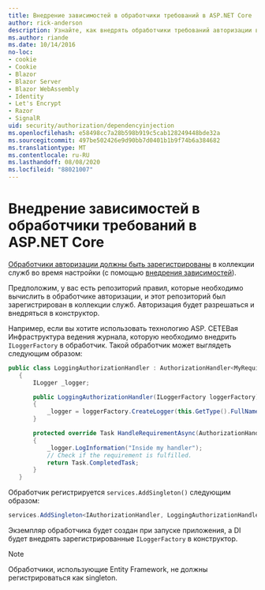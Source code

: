 ```yaml
---
title: Внедрение зависимостей в обработчики требований в ASP.NET Core
author: rick-anderson
description: Узнайте, как внедрять обработчики требований авторизации в приложение ASP.NET Core с помощью внедрения зависимостей.
ms.author: riande
ms.date: 10/14/2016
no-loc:
- cookie
- Cookie
- Blazor
- Blazor Server
- Blazor WebAssembly
- Identity
- Let's Encrypt
- Razor
- SignalR
uid: security/authorization/dependencyinjection
ms.openlocfilehash: e58498cc7a28b598b919c5cab128249448bde32a
ms.sourcegitcommit: 497be502426e9d90bb7d0401b1b9f74b6a384682
ms.translationtype: MT
ms.contentlocale: ru-RU
ms.lasthandoff: 08/08/2020
ms.locfileid: "88021007"
---
```

# <a name="dependency-injection-in-requirement-handlers-in-aspnet-core"></a>Внедрение зависимостей в обработчики требований в ASP.NET Core

<a name="security-authorization-di"></a>

[Обработчики авторизации должны быть зарегистрированы](xref:security/authorization/policies#handler-registration) в коллекции служб во время настройки (с помощью [внедрения зависимостей](xref:fundamentals/dependency-injection)).

Предположим, у вас есть репозиторий правил, которые необходимо вычислить в обработчике авторизации, и этот репозиторий был зарегистрирован в коллекции служб. Авторизация будет разрешаться и внедряться в конструктор.

Например, если вы хотите использовать технологию ASP. СЕТЕВая Инфраструктура ведения журнала, которую необходимо внедрить `ILoggerFactory` в обработчик. Такой обработчик может выглядеть следующим образом:

```csharp
public class LoggingAuthorizationHandler : AuthorizationHandler<MyRequirement>
   {
       ILogger _logger;

       public LoggingAuthorizationHandler(ILoggerFactory loggerFactory)
       {
           _logger = loggerFactory.CreateLogger(this.GetType().FullName);
       }

       protected override Task HandleRequirementAsync(AuthorizationHandlerContext context, MyRequirement requirement)
       {
           _logger.LogInformation("Inside my handler");
           // Check if the requirement is fulfilled.
           return Task.CompletedTask;
       }
   }
   ```

Обработчик регистрируется `services.AddSingleton()` следующим образом:

```csharp
services.AddSingleton<IAuthorizationHandler, LoggingAuthorizationHandler>();
```

Экземпляр обработчика будет создан при запуске приложения, а DI будет внедрять зарегистрированные `ILoggerFactory` в конструктор.

> [!NOTE]
> Обработчики, использующие Entity Framework, не должны регистрироваться как singleton.
